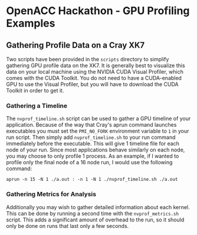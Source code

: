 OpenACC Hackathon - GPU Profiling Examples
==========================================
Gathering Profile Data on a Cray XK7
------------------------------------
Two scripts have been provided in the `scripts` directory to simplify gathering
GPU profile data on the XK7. It is generally best to visualize this data on
your local machine using the NVIDIA CUDA Visual Profiler, which comes with the
CUDA Toolkit. You do not need to have a CUDA-enabled GPU to use the Visual
Profiler, but you will have to download the CUDA Toolkit in order to get it.

### Gathering a Timeline ###
The `nvprof_timeline.sh` script can be used to gather a GPU timeline of your
application. Because of the way that Cray's aprun command launches executables
you must set the `PMI_NO_FORK` environment variable to `1` in your run script.
Then simply add `nvprof_timeline.sh` to your run command immediately before the
executable. This will give 1 timeline file for each node of your run. Since
most applications behave similarly on each node, you may choose to only profile
1 process. As an example, if I wanted to profile only the final node of a 16
node run, I would use the following command:

    aprun -n 15 -N 1 ./a.out : -n 1 -N 1 ./nvprof_timeline.sh ./a.out

### Gathering Metrics for Analysis ###
Additionally you may wish to gather detailed information about each kernel.
This can be done by running a second time with the `nvprof_metrics.sh` script.
This adds a significant amount of overhead to the run, so it should only be
done on runs that last only a few seconds.
